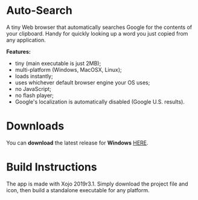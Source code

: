 # Auto-Search
A tiny Web browser that automatically searches Google for the contents of your clipboard. Handy for quickly looking up a word you just copied from any application.

<b>Features:</b>
- tiny (main executable is just 2MB);
- multi-platform (Windows, MacOSX, Linux);
- loads instantly;
- uses whichever default browser engine your OS uses;
- no JavaScript;
- no flash player;
- Google's localization is automatically disabled (Google U.S. results).

# Downloads

You can <b>download</b> the latest release for <b>Windows</b> [HERE](https://github.com/DexterLagan/newIDE/releases/tag/v1.0.133).

# Build Instructions
The app is made with Xojo 2019r3.1. Simply download the project file and icon, then build a standalone executable for any platform.
